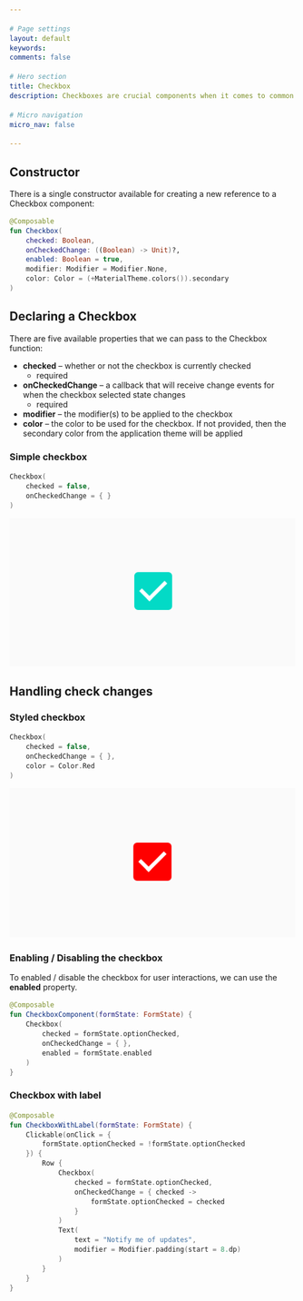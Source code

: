 ```yaml
---

# Page settings
layout: default
keywords:
comments: false

# Hero section
title: Checkbox
description: Checkboxes are crucial components when it comes to common areas of our applications. Be it settings screens, forms or any kind of content that needs to allow the user to toggle the checked state of the component – the Checkbox is essential in these scenarios. When it comes to this component, the Jetpack Compose provides a minimalistic approach to implementing this component within our UI.

# Micro navigation
micro_nav: false

---
```


## Constructor

There is a single constructor available for creating a new reference to a Checkbox component:

```kotlin
@Composable
fun Checkbox(
    checked: Boolean,
    onCheckedChange: ((Boolean) -> Unit)?,
    enabled: Boolean = true,
    modifier: Modifier = Modifier.None,
    color: Color = (+MaterialTheme.colors()).secondary
)
```

## Declaring a Checkbox

There are five available properties that we can pass to the Checkbox function:

* **checked** – whether or not the checkbox is currently checked
  * required
* **onCheckedChange** – a callback that will receive change events for when the checkbox selected state changes
  * required
* **modifier** – the modifier(s) to be applied to the checkbox
* **color** – the color to be used for the checkbox. If not provided, then the secondary color from the application theme will be applied

### Simple checkbox

```kotlin
Checkbox(
    checked = false,
    onCheckedChange = { }
)
```
![](/academy/material/media/checkbox.png)

## Handling check changes

### Styled checkbox

```kotlin
Checkbox(
    checked = false,
    onCheckedChange = { },
    color = Color.Red
)
```
![](/academy/material/media/colored_checkbox.png)

### Enabling / Disabling the checkbox

To enabled / disable the checkbox for user interactions, we can use the **enabled** property.

```kotlin
@Composable
fun CheckboxComponent(formState: FormState) {
    Checkbox(
        checked = formState.optionChecked,
        onCheckedChange = { },
        enabled = formState.enabled
    )
}
```

### Checkbox with label

```kotlin
@Composable
fun CheckboxWithLabel(formState: FormState) {
    Clickable(onClick = {
        formState.optionChecked = !formState.optionChecked
    }) {
        Row {
            Checkbox(
                checked = formState.optionChecked,
                onCheckedChange = { checked ->
                    formState.optionChecked = checked
                }
            )
            Text(
                text = "Notify me of updates",
                modifier = Modifier.padding(start = 8.dp)
            )
        }
    }
}
```
